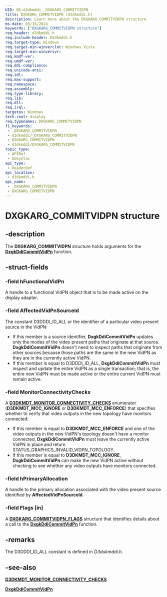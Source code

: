 ```yaml
---
UID: NS:d3dkmddi._DXGKARG_COMMITVIDPN
title: DXGKARG_COMMITVIDPN (d3dkmddi.h)
description: Learn more about the DXGKARG_COMMITVIDPN structure.
ms.date: 03/15/2024
keywords: ["DXGKARG_COMMITVIDPN structure"]
req.header: d3dkmddi.h
req.include-header: D3dkmddi.h
req.target-type: Windows
req.target-min-winverclnt: Windows Vista
req.target-min-winversvr: 
req.kmdf-ver: 
req.umdf-ver: 
req.ddi-compliance: 
req.unicode-ansi: 
req.idl: 
req.max-support: 
req.namespace: 
req.assembly: 
req.type-library: 
req.lib: 
req.dll: 
req.irql: 
targetos: Windows
tech.root: display
req.typenames: DXGKARG_COMMITVIDPN
f1_keywords:
 - _DXGKARG_COMMITVIDPN
 - d3dkmddi/_DXGKARG_COMMITVIDPN
 - DXGKARG_COMMITVIDPN
 - d3dkmddi/DXGKARG_COMMITVIDPN
topic_type:
 - APIRef
 - kbSyntax
api_type:
 - HeaderDef
api_location:
 - d3dkmddi.h
api_name:
 - _DXGKARG_COMMITVIDPN
 - DXGKARG_COMMITVIDPN
---
```


# DXGKARG_COMMITVIDPN structure

## -description

The **DXGKARG_COMMITVIDPN** structure holds arguments for the [**DxgkDdiCommitVidPn**](nc-d3dkmddi-dxgkddi_commitvidpn.md) function.

## -struct-fields

### -field hFunctionalVidPn

A handle to a functional VidPN object that is to be made active on the display adapter.

### -field AffectedVidPnSourceId

The constant D3DDDI_ID_ALL or the identifier of a particular video present source in the VidPN:

* If this member is a source identifier, **DxgkDdiCommitVidPn** updates only the modes of the video present paths that originate at that source. **DxgkDdiCommitVidPn** doesn't need to inspect paths that originate from other sources because those paths are the same in the new VidPN as they are in the currently active VidPN.
* If this member is equal to D3DDDI_ID_ALL, **DxgkDdiCommitVidPn** must inspect and update the entire VidPN as a single transaction; that is, the entire new VidPN must be made active or the entire current VidPN must remain active.

### -field MonitorConnectivityChecks

A [**D3DKMDT_MONITOR_CONNECTIVITY_CHECKS**](../d3dkmdt/ne-d3dkmdt-_d3dkmdt_monitor_connectivity_checks.md) enumerator (**D3DKMDT_MCC_IGNORE** or **D3DKMDT_MCC_ENFORCE**) that specifies whether to verify that video outputs in the new topology have monitors connected:

* If this member is equal to **D3DKMDT_MCC_ENFORCE** and one of the video outputs in the new VidPN's topology doesn't have a monitor connected, **DxgkDdiCommitVidPn** must leave the currently active VidPN in place and return STATUS_GRAPHICS_INVALID_VIDPN_TOPOLOGY.
* If this member is equal to **D3DKMDT_MCC_IGNORE**, **DxgkDdiCommitVidPn** can make the new VidPN active without checking to see whether any video outputs have monitors connected.

### -field hPrimaryAllocation

A handle to the primary allocation associated with the video present source identified by **AffectedVidPnSourceId**.

### -field Flags [in]

A [**DXGKARG_COMMITVIDPN_FLAGS**](ns-d3dkmddi-_dxgkarg_commitvidpn_flags.md) structure that identifies details about a call to the [**DxgkDdiCommitVidPn**](nc-d3dkmddi-dxgkddi_commitvidpn.md) function.

## -remarks

The D3DDDI_ID_ALL constant is defined in *D3dukmddi.h*.

## -see-also

[**D3DKMDT_MONITOR_CONNECTIVITY_CHECKS**](../d3dkmdt/ne-d3dkmdt-_d3dkmdt_monitor_connectivity_checks.md)

[**DxgkDdiCommitVidPn**](nc-d3dkmddi-dxgkddi_commitvidpn.md)
